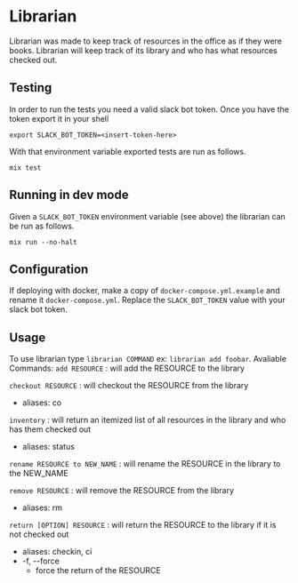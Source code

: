 # Librarian

Librarian was made to keep track of resources in the office as if they were books. Librarian will keep track of its library and who has what resources checked out.

## Testing

In order to run the tests you need a valid slack bot token. Once you have the token export it in your shell

```
export SLACK_BOT_TOKEN=<insert-token-here>
```

With that environment variable exported tests are run as follows.

```
mix test
```

## Running in dev mode

Given a `SLACK_BOT_TOKEN` environment variable (see above) the librarian can be run as follows.

```
mix run --no-halt
```

## Configuration

If deploying with docker, make a copy of `docker-compose.yml.example` and rename it `docker-compose.yml`. Replace the `SLACK_BOT_TOKEN` value with your slack bot token.

## Usage

To use librarian type `librarian COMMAND` ex: `librarian add foobar`.
Avaliable Commands:
`add RESOURCE` : will add the RESOURCE to the library

`checkout RESOURCE` : will checkout the RESOURCE from the library
  * aliases: co

`inventory` : will return an itemized list of all resources in the library and who has them checked out
  * aliases: status

`rename RESOURCE to NEW_NAME` : will rename the RESOURCE in the library to the NEW_NAME

`remove RESOURCE` : will remove the RESOURCE from the library
  * aliases: rm

`return [OPTION] RESOURCE` : will return the RESOURCE to the library if it is not checked out
  * aliases: checkin, ci
  * -f, --force
    * force the return of the RESOURCE
